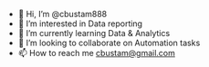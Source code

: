 - 👋 Hi, I’m @cbustam888
- 👀 I’m interested in Data reporting
- 🌱 I’m currently learning Data & Analytics
- 💞️ I’m looking to collaborate on Automation tasks
- 📫 How to reach me cbustam@gmail.com

<!---
cbustam888/cbustam888 is a ✨ special ✨ repository because its `README.md` (this file) appears on your GitHub profile.
You can click the Preview link to take a look at your changes.
--->
